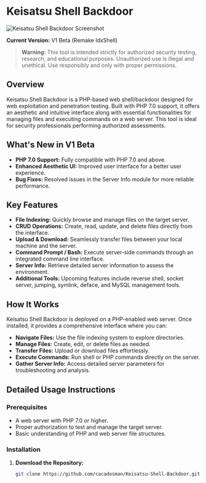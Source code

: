 # Keisatsu Shell Backdoor

![Keisatsu Shell Backdoor Screenshot](https://r00t-shell.com/wp-content/uploads/2025/02/Keisatsu-Shell-Backdoor.png)

**Current Version:** V1 Beta (Remake IdxShell)

> **Warning:** This tool is intended strictly for authorized security testing, research, and educational purposes. Unauthorized use is illegal and unethical. Use responsibly and only with proper permissions.

## Overview

Keisatsu Shell Backdoor is a PHP-based web shell/backdoor designed for web exploitation and penetration testing. Built with PHP 7.0 support, it offers an aesthetic and intuitive interface along with essential functionalities for managing files and executing commands on a web server. This tool is ideal for security professionals performing authorized assessments.

## What's New in V1 Beta

- **PHP 7.0 Support:** Fully compatible with PHP 7.0 and above.
- **Enhanced Aesthetic UI:** Improved user interface for a better user experience.
- **Bug Fixes:** Resolved issues in the Server Info module for more reliable performance.

## Key Features

- **File Indexing:** Quickly browse and manage files on the target server.
- **CRUD Operations:** Create, read, update, and delete files directly from the interface.
- **Upload & Download:** Seamlessly transfer files between your local machine and the server.
- **Command Prompt / Bash:** Execute server-side commands through an integrated command line interface.
- **Server Info:** Retrieve detailed server information to assess the environment.
- **Additional Tools:** Upcoming features include reverse shell, socket server, jumping, symlink, deface, and MySQL management tools.

## How It Works

Keisatsu Shell Backdoor is deployed on a PHP-enabled web server. Once installed, it provides a comprehensive interface where you can:
- **Navigate Files:** Use the file indexing system to explore directories.
- **Manage Files:** Create, edit, or delete files as needed.
- **Transfer Files:** Upload or download files effortlessly.
- **Execute Commands:** Run shell or PHP commands directly on the server.
- **Gather Server Info:** Access detailed server parameters for troubleshooting and analysis.

## Detailed Usage Instructions

### Prerequisites
- A web server with PHP 7.0 or higher.
- Proper authorization to test and manage the target server.
- Basic understanding of PHP and web server file structures.

### Installation

1. **Download the Repository:**
   ```bash
   git clone https://github.com/cacadosman/Keisatsu-Shell-Backdoor.git
